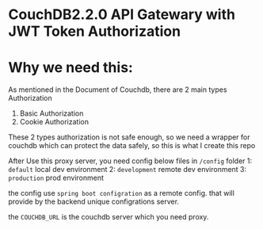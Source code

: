 # CouchDB2.2.0 API Gatewary with JWT Token Authorization

# Why we need this:
  As mentioned in the Document of Couchdb, there are 2 main types Authorization
  1. Basic Authorization
  2. Cookie Authorization

  These 2 types authorization is not safe enough, so we need a wrapper for couchdb which can protect the data safely,
  so this is what I create this repo

After Use this proxy server, you need config below files in `/config` folder
1: `default`  local dev environment
2: `development` remote dev environment
3: `production` prod environment

the config use `spring boot configration` as a remote config. that will provide by the backend unique configrations server.

the `COUCHDB_URL` is the couchdb server which you need proxy.
